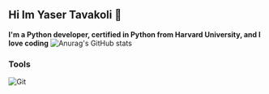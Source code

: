 ## Hi Im Yaser Tavakoli 👋
**I'm a Python developer, certified in Python from Harvard University, and I love coding**
![Anurag's GitHub stats](https://github-readme-stats.vercel.app/api?username=yaser25&show_icons=true&theme=radical)
### Tools

![Git](https://img.shields.io/badge/Git-F05032?logo=Git&logoColor=white&style=for-the-badge)


<!--
**yaser25/yaser25** is a ✨ _special_ ✨ repository because its `README.md` (this file) appears on your GitHub profile.

Here are some ideas to get you started:

- 🔭 I’m currently working on ...
- 🌱 I’m currently learning python...
- 👯 I’m looking to collaborate on ...
- 🤔 I’m looking for help with ...
- 💬 Ask me about ...
- 📫 How to reach me:yasertavakoli9@gmail.com ...
- 😄 Pronouns: ...
- ⚡ Fun fact: ...
-->

